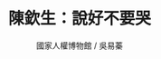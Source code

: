 ---
templateKey: blog-post
title: 陳欽生：說好不要哭
logline: 白色恐怖下的白色歌聲
featuredimage: /img/ip-01.jpg
cats:
  - 傳記
  - 歷史
  - 家庭
  - 劇情
tags:
  - 白色恐怖
  - 馬來西亞僑生
  - 美新處爆炸案
  - 人權受難者    ​
author: 國家人權博物館 / 吳易蓁
origin: 紀錄片 / 繪本
publisher: 國家人權博物館 / 玉山社
year: 未明
owner: 未明
dev: 未明
property: 紀錄片版權為國家人權博物館
signature: 陳欽生，馬來西亞僑生，就讀於國立成功大學化學工程系大三時，被羅織涉及台南美國新聞處爆炸案因而被捕，調查期間他受到多慘無人道之刑求，問案未果被以另案判刑12年。服刑期間母親因思念兒子，千里迢迢地從馬來西亞獨自來台尋兒，兩人在綠島相見後，原想一死了之的陳欽生，感念母愛，答應好好活下去。平日若思念母親，便以唱歌解憂愁。
field: 舞台劇、遊戲、動畫
spec: 未明
refs: 未明
---